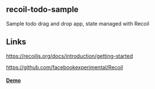 ## recoil-todo-sample

Sample todo drag and drop app, state managed with Recoil

## Links

https://recoiljs.org/docs/introduction/getting-started

https://github.com/facebookexperimental/Recoil

#### [Demo](http://recoil-sample.surge.sh/)
